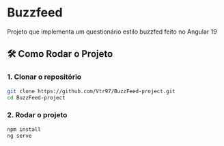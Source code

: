 # Buzzfeed

Projeto que implementa um questionário estilo buzzfed feito no Angular 19

## 🛠️ Como Rodar o Projeto

### 1. Clonar o repositório

```bash
git clone https://github.com/Vtr97/BuzzFeed-project.git
cd BuzzFeed-project
```
### 2. Rodar o projeto
```bash
npm install
ng serve
```

